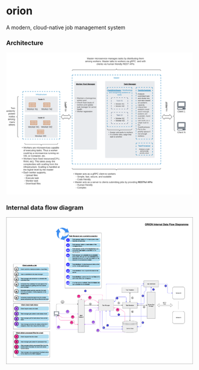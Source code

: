 # orion
A modern, cloud-native job management system

### Architecture
![orion-architecture](./orion-architecture.png)

### Internal data flow diagram
![orion-internal-data-flow](./orion-internal-data-flow.png)
